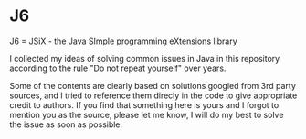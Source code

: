 # J6

J6 = JSiX - the Java SImple programming eXtensions library

I collected my ideas of solving common issues in Java in this repository
according to the rule "Do not repeat yourself" over years.

Some of the contents are clearly based on solutions googled from 3rd party sources,
and I tried to reference them direcly in the code to give appropriate credit to authors.
If you find that something here is yours and I forgot to mention you as the source,
please let me know, I will do my best to solve the issue as soon as possible.
